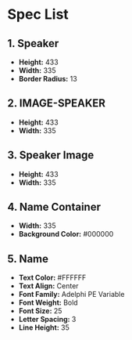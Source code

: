 # Spec List

## 1. Speaker
- **Height:** 433  
- **Width:** 335  
- **Border Radius:** 13  

## 2. IMAGE-SPEAKER
- **Height:** 433  
- **Width:** 335  

## 3. Speaker Image
- **Height:** 433  
- **Width:** 335  

## 4. Name Container
- **Width:** 335  
- **Background Color:** #000000  

## 5. Name
- **Text Color:** #FFFFFF  
- **Text Align:** Center  
- **Font Family:** Adelphi PE Variable  
- **Font Weight:** Bold  
- **Font Size:** 25  
- **Letter Spacing:** 3  
- **Line Height:** 35  
